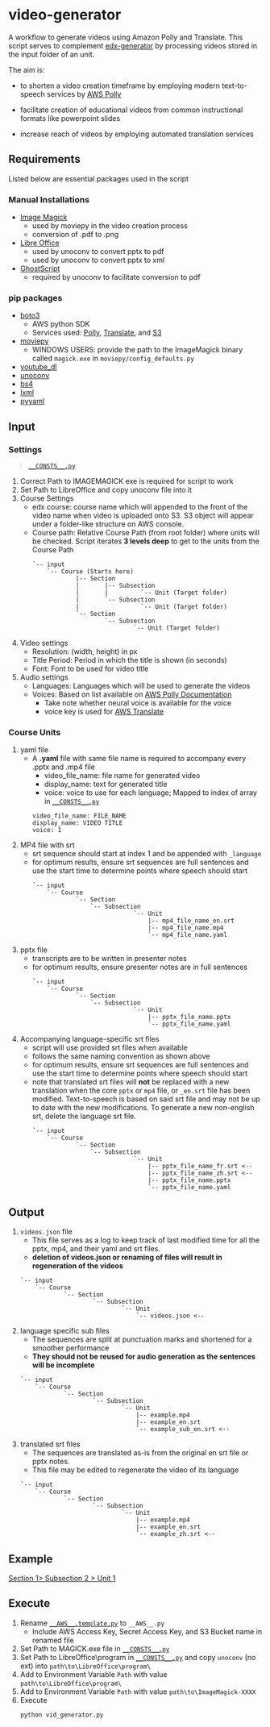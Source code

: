 # video-generator
A workflow to generate videos using Amazon Polly and Translate. This script serves to complement [edx-generator](https://github.com/design-automation/edx-generator) by processing videos stored in the input folder of an unit.

The aim is:
* to shorten a video creation timeframe by employing modern text-to-speech services by [AWS Polly](https://aws.amazon.com/polly/)

* facilitate creation of educational videos from common instructional formats like powerpoint slides

* increase reach of videos by employing automated translation services

## Requirements
Listed below are essential packages used in the script

### Manual Installations
* [Image Magick](https://www.imagemagick.org/script/index.php)
    * used by moviepy in the video creation process
    * conversion of .pdf to .png
* [Libre Office](https://www.libreoffice.org/)
    * used by unoconv to convert pptx to pdf
    * used by unoconv to convert pptx to xml
* [GhostScript](https://www.ghostscript.com/)
    * required by unoconv to facilitate conversion to pdf

### pip packages
* [boto3](https://boto3.amazonaws.com/v1/documentation/api/latest/index.html)
    * AWS python SDK
    * Services used: [Polly](https://aws.amazon.com/polly/), [Translate](https://aws.amazon.com/translate/), and [S3](https://aws.amazon.com/s3/)
* [moviepy](https://zulko.github.io/moviepy/)
    * WINDOWS USERS: provide the path to the ImageMagick binary called `magick.exe` in `moviepy/config_defaults.py`
* [youtube_dl](https://pypi.org/project/youtube_dl/)
* [unoconv](https://github.com/unoconv/unoconv)
* [bs4](https://www.crummy.com/software/BeautifulSoup/bs4/doc/)
* [lxml](https://pypi.org/project/lxml/)
* [pyyaml](https://pyyaml.org/wiki/PyYAML)

## Input
### Settings
> [`__CONSTS__.py`](__CONSTS__.py)
1. Correct Path to IMAGEMAGICK exe is required for script to work
1. Set Path to LibreOffice and copy unoconv file into it
1. Course Settings
    * edx course: course name which will appended to the front of the video name when video is uploaded onto S3. S3 object will appear under a folder-like structure on AWS console.
    * Course path: Relative Course Path (from root folder) where units will be checked. Script iterates **3 levels deep** to get to the units from the Course Path
        ```
        `-- input
            `-- Course (Starts here)
                    |-- Section
                    |       |-- Subsection
                    |       |         `-- Unit (Target folder)
                    |       `-- Subsection
                    |                 `-- Unit (Target folder)
                    `-- Section
                            `-- Subsection
                                    `-- Unit (Target folder)
        ```
1. Video settings
    * Resolution: (width, height) in px
    * Title Period: Period in which the title is shown (in seconds)
    * Font: Font to be used for video title
1. Audio settings
    * Languages: Languages which will be used to generate the videos
    * Voices: Based on list available on [AWS Polly Documentation](https://docs.aws.amazon.com/polly/latest/dg/voicelist.html)
        * Take note whether neural voice is available for the voice
        * voice key is used for [AWS Translate](https://docs.aws.amazon.com/translate/latest/dg/what-is.html)
### Course Units
1. yaml file
    * A **.yaml** file with same file name is required to accompany every .pptx and .mp4 file
        * video_file_name: file name for generated video
        * display_name: text for generated title
        * voice: voice to use for each language; Mapped to index of array in [`__CONSTS__.py`](__CONSTS__.py)
        ```
        video_file_name: FILE_NAME
        display_name: VIDEO TITLE
        voice: 1
        ```
1. MP4 file with srt
    * srt sequence should start at index 1 and be appended with `_language`
    * for optimum results, ensure srt sequences are full sentences and use the start time to determine points where speech should start
        ```
        `-- input
            `-- Course
                    `-- Section
                        `-- Subsection
                                    `-- Unit
                                        |-- mp4_file_name_en.srt
                                        |-- mp4_file_name.mp4
                                        `-- mp4_file_name.yaml               
        ```
1. pptx file
    * transcripts are to be written in presenter notes
    * for optimum results, ensure presenter notes are in full sentences
        ```
        `-- input
            `-- Course
                    `-- Section
                        `-- Subsection
                                    `-- Unit
                                        |-- pptx_file_name.pptx
                                        `-- pptx_file_name.yaml
        ```
1. Accompanying language-specific srt files
    * script will use provided srt files when available
    * follows the same naming convention as shown above
    * for optimum results, ensure srt sequences are full sentences and use the start time to determine points where speech should start
    * note that translated srt files will **not** be replaced with a new translation when the core `pptx` or `mp4` file, or `_en.srt` file has been modified. Text-to-speech is based on said srt file and may not be up to date with the new modifications. To generate a new non-english srt, delete the language srt file.
        ```
        `-- input
            `-- Course
                    `-- Section
                        `-- Subsection
                                    `-- Unit
                                        |-- pptx_file_name_fr.srt <--
                                        |-- pptx_file_name_zh.srt <--
                                        |-- pptx_file_name.pptx
                                        `-- pptx_file_name.yaml
        ```

## Output
1. `videos.json` file
    * This file serves as a log to keep track of last modified time for all the pptx, mp4, and their yaml and srt files.
    * **deletion of videos.json or renaming of files will result in regeneration of the videos**
    ```
    `-- input
        `-- Course
                `-- Section
                        `-- Subsection
                                `-- Unit
                                    `-- videos.json <--
    ```
1. language specific sub files
    * The sequences are split at punctuation marks and shortened for a smoother performance
    * **They should not be reused for audio generation as the sentences will be incomplete**
    ```
    `-- input
        `-- Course
                `-- Section
                        `-- Subsection
                                `-- Unit
                                    |-- example.mp4
                                    |-- example_en.srt
                                    `-- example_sub_en.srt <--
    ```
1. translated srt files
    * The sequences are translated as-is from the original en srt file or pptx notes.
    * This file may be edited to regenerate the video of its language
    ```
    `-- input
        `-- Course
                `-- Section
                        `-- Subsection
                                `-- Unit
                                    |-- example.mp4
                                    |-- example_en.srt
                                    `-- example_zh.srt <--
    ```
## Example
[Section 1> Subsection 2 > Unit 1](input/Course/Section_Week_1/Subsection_2_Shorts/Unit_1_Text_Imgs_and_Videos)
## Execute
1. Rename [`__AWS__.template.py`](__AWS__.template.py) to `__AWS__.py`
    * Include AWS Access Key, Secret Access Key, and S3 Bucket name in renamed file
1. Set Path to MAGICK.exe file in [`__CONSTS__.py`](__CONSTS__.py)
1. Set Path to LibreOffice\program in [`__CONSTS__.py`](__CONSTS__.py) and copy `unoconv` (no ext) into `path\to\LibreOffice\program\`
1. Add to Environment Variable `Path` with value `path\to\LibreOffice\program\`
1. Add to Environment Variable `Path` with value `path\to\ImageMagick-XXXX`
1. Execute
    ```
    python vid_generator.py
    ```
